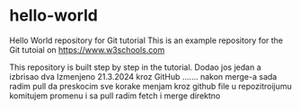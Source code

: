 # hello-world
Hello World repository for Git tutorial
This is an example repository for the Git tutoial on https://www.w3schools.com

This repository is built step by step in the tutorial.
Dodao jos jedan a izbrisao dva 
Izmenjeno 21.3.2024 kroz GitHub .......
nakon merge-a sada radim pull da preskocim sve korake
menjam kroz github file u repozitroijumu komitujem promenu i sa pull radim fetch i merge direktno 
